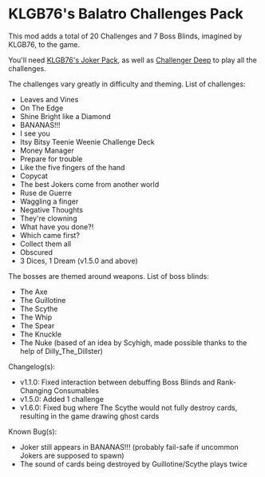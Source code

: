 # KLGB76's Balatro Challenges Pack

This mod adds a total of 20 Challenges and 7 Boss Blinds, imagined by KLGB76, to the game.

You'll need [KLGB76's Joker Pack﻿](https://github.com/KLGB76/KLGB76-s-Balatro-Joker-Pack), as well as [Challenger Deep﻿](https://github.com/OOkayOak/Challenger-Deep) to play all the challenges.

The challenges vary greatly in difficulty and theming. List of challenges:

- Leaves and Vines
- On The Edge
- Shine Bright like a Diamond
- BANANAS!!!
- I see you
- Itsy Bitsy Teenie Weenie Challenge Deck
- Money Manager
- Prepare for trouble
- Like the five fingers of the hand
- Copycat
- The best Jokers come from another world
- Ruse de Guerre
- Waggling a finger
- Negative Thoughts
- They're clowning
- What have you done?!
- Which came first?
- Collect them all
- Obscured
- 3 Dices, 1 Dream (v1.5.0 and above)

The bosses are themed around weapons. List of boss blinds:

- The Axe
- The Guillotine
- The Scythe
- The Whip
- The Spear
- The Knuckle
- The Nuke (based of an idea by Scyhigh, made possible thanks to the help of Dilly_The_Dillster)

Changelog(s):

- v1.1.0: Fixed interaction between debuffing Boss Blinds and Rank-Changing Consumables
- v1.5.0: Added 1 challenge
- v1.6.0: Fixed bug where The Scythe would not fully destroy cards, resulting in the game drawing ghost cards

Known Bug(s):
- Joker still appears in BANANAS!!! (probably fail-safe if uncommon Jokers are supposed to spawn)
- The sound of cards being destroyed by Guillotine/Scythe plays twice
